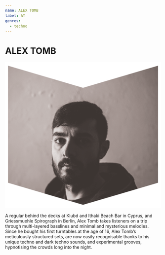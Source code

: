 ```yaml
---
name: ALEX TOMB
label: AT
genres:
  - techno
---
```


# ALEX TOMB

![](./assets/images/ALEXTOMB.png)

A regular behind the decks at Klubd and Ithaki Beach Bar in Cyprus, and Griessmuehle Spirograph in Berlin, Alex Tomb takes listeners on a trip through multi-layered basslines and minimal and mysterious melodies. Since he bought his first turntables at the age of 16, Alex Tomb’s meticulously structured sets, are now easily recognisable thanks to his unique techno and dark techno sounds, and experimental grooves, hypnotising the crowds long into the night.
